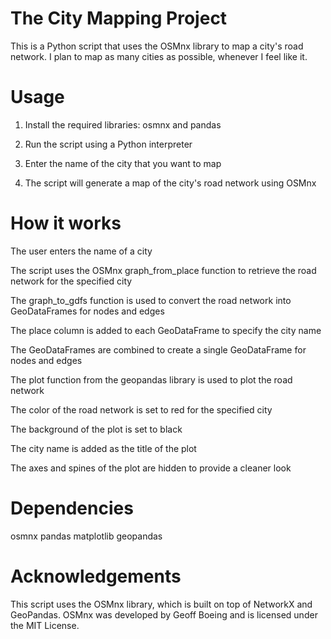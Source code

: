 # The City Mapping Project

This is a Python script that uses the OSMnx library to map a city's road network. I plan to map as many cities as possible, whenever I feel like it.


# Usage
1. Install the required libraries: osmnx and pandas

2. Run the script using a Python interpreter

3. Enter the name of the city that you want to map

4. The script will generate a map of the city's road network using OSMnx


# How it works
The user enters the name of a city

The script uses the OSMnx graph_from_place function to retrieve the road network for the specified city

The graph_to_gdfs function is used to convert the road network into GeoDataFrames for nodes and edges

The place column is added to each GeoDataFrame to specify the city name

The GeoDataFrames are combined to create a single GeoDataFrame for nodes and edges

The plot function from the geopandas library is used to plot the road network

The color of the road network is set to red for the specified city

The background of the plot is set to black

The city name is added as the title of the plot

The axes and spines of the plot are hidden to provide a cleaner look

# Dependencies
osmnx
pandas
matplotlib
geopandas

# Acknowledgements
This script uses the OSMnx library, which is built on top of NetworkX and GeoPandas. OSMnx was developed by Geoff Boeing and is licensed under the MIT License.
